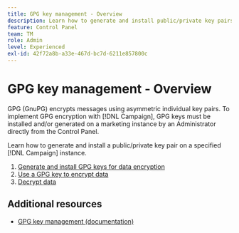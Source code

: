 ```yaml
---
title: GPG key management - Overview
description: Learn how to generate and install public/private key pairs on a specified [!DNL Campaign] instance.
feature: Control Panel
team: TM
role: Admin
level: Experienced
exl-id: 42f72a8b-a33e-467d-bc7d-6211e857800c
---
```

# GPG key management - Overview

 GPG (GnuPG) encrypts messages using asymmetric individual key pairs. To implement GPG encryption with [!DNL Campaign], GPG keys must be installed and/or generated on a marketing instance by an Administrator directly from the Control Panel.

Learn how to generate and install a public/private key pair on a specified [!DNL Campaign] instance. 

1. [Generate and install GPG keys for data encryption](./generate-and-install-gpg-keys.md)
2. [Use a GPG key to encrypt data](./use-a-gpg-key-to-encrypt-data.md)
3. [Decrypt data](./decrypt-data.md)

## Additional resources

* [GPG key management (documentation)](https://experienceleague.adobe.com/docs/control-panel/using/instances-settings/gpg-keys-management.html)
